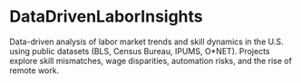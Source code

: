 # DataDrivenLaborInsights
Data-driven analysis of labor market trends and skill dynamics in the U.S. using public datasets (BLS, Census Bureau, IPUMS, O*NET). Projects explore skill mismatches, wage disparities, automation risks, and the rise of remote work.
